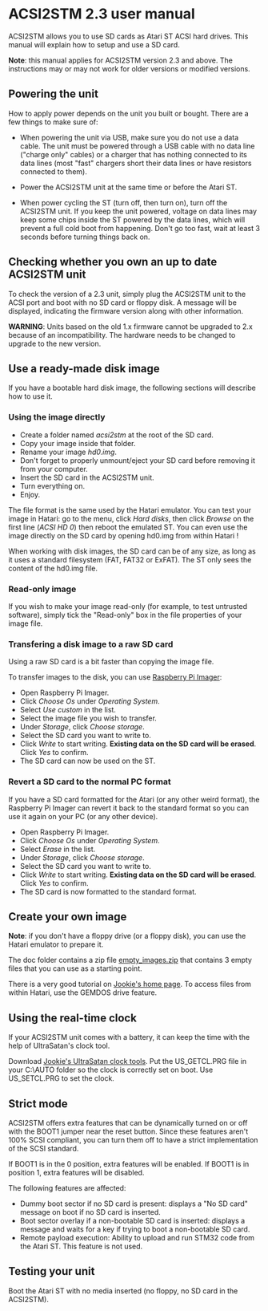 ACSI2STM 2.3 user manual
========================

ACSI2STM allows you to use SD cards as Atari ST ACSI hard drives. This manual will explain how to setup and use a SD card.

**Note**: this manual applies for ACSI2STM version 2.3 and above. The instructions may or may not work for older versions or
modified versions.


Powering the unit
-----------------

How to apply power depends on the unit you built or bought. There are a few things to make sure of:

 * When powering the unit via USB, make sure you do not use a data cable. The unit must be powered through a USB cable with no
   data line ("charge only" cables) or a charger that has nothing connected to its data lines (most "fast" chargers short their
   data lines or have resistors connected to them).

 * Power the ACSI2STM unit at the same time or before the Atari ST.

 * When power cycling the ST (turn off, then turn on), turn off the ACSI2STM unit. If you keep the unit powered, voltage on data
   lines may keep some chips inside the ST powered by the data lines, which will prevent a full cold boot from happening.
   Don't go too fast, wait at least 3 seconds before turning things back on.


Checking whether you own an up to date ACSI2STM unit
----------------------------------------------------

To check the version of a 2.3 unit, simply plug the ACSI2STM unit to the ACSI port and boot with no SD card or floppy disk. A
message will be displayed, indicating the firmware version along with other information.

**WARNING**: Units based on the old 1.x firmware cannot be upgraded to 2.x because of an incompatibility. The hardware needs to be
changed to upgrade to the new version.


Use a ready-made disk image
---------------------------

If you have a bootable hard disk image, the following sections will describe how to use it.

### Using the image directly

 * Create a folder named *acsi2stm* at the root of the SD card.
 * Copy your image inside that folder.
 * Rename your image *hd0.img*.
 * Don't forget to properly unmount/eject your SD card before removing it from your computer.
 * Insert the SD card in the ACSI2STM unit.
 * Turn everything on.
 * Enjoy.

The file format is the same used by the Hatari emulator. You can test your image in Hatari: go to the menu, click *Hard disks*,
then click *Browse* on the first line (*ACSI HD 0*) then reboot the emulated ST. You can even use the image directly on the SD card
by opening hd0.img from within Hatari !

When working with disk images, the SD card can be of any size, as long as it uses a standard filesystem (FAT, FAT32 or ExFAT). The
ST only sees the content of the hd0.img file.


### Read-only image

If you wish to make your image read-only (for example, to test untrusted software), simply tick the "Read-only" box in the file
properties of your image file.


### Transfering a disk image to a raw SD card

Using a raw SD card is a bit faster than copying the image file.

To transfer images to the disk, you can use [Raspberry Pi Imager](https://www.raspberrypi.com/software/):

 * Open Raspberry Pi Imager.
 * Click *Choose Os* under *Operating System*.
 * Select *Use custom* in the list.
 * Select the image file you wish to transfer.
 * Under *Storage*, click *Choose storage*.
 * Select the SD card you want to write to.
 * Click *Write* to start writing. **Existing data on the SD card will be erased**. Click *Yes* to confirm.
 * The SD card can now be used on the ST.


### Revert a SD card to the normal PC format

If you have a SD card formatted for the Atari (or any other weird format), the Raspberry Pi Imager can revert it back to the
standard format so you can use it again on your PC (or any other device).

 * Open Raspberry Pi Imager.
 * Click *Choose Os* under *Operating System*.
 * Select *Erase* in the list.
 * Under *Storage*, click *Choose storage*.
 * Select the SD card you want to write to.
 * Click *Write* to start writing. **Existing data on the SD card will be erased**. Click *Yes* to confirm.
 * The SD card is now formatted to the standard format.


Create your own image
---------------------

**Note**: if you don't have a floppy drive (or a floppy disk), you can use the Hatari emulator to prepare it.

The doc folder contains a zip file [empty_images.zip](empty_images.zip) that contains 3 empty files that you can use as a starting
point.

There is a very good tutorial on [Jookie's home page](http://joo.kie.sk/?page_id=306). To access files from within Hatari, use the
GEMDOS drive feature.


Using the real-time clock
-------------------------

If your ACSI2STM unit comes with a battery, it can keep the time with the help of UltraSatan's clock tool.

Download [Jookie's UltraSatan clock tools](http://joo.kie.sk/wp-content/uploads/2013/05/clock.zip). Put the US_GETCL.PRG file in
your C:\AUTO folder so the clock is correctly set on boot. Use US_SETCL.PRG to set the clock.


Strict mode
-----------

ACSI2STM offers extra features that can be dynamically turned on or off with the BOOT1 jumper near the reset button. Since these
features aren't 100% SCSI compliant, you can turn them off to have a strict implementation of the SCSI standard.

If BOOT1 is in the 0 position, extra features will be enabled. If BOOT1 is in position 1, extra features will be disabled.

The following features are affected:

 * Dummy boot sector if no SD card is present: displays a "No SD card" message on boot if no SD card is inserted.
 * Boot sector overlay if a non-bootable SD card is inserted: displays a message and waits for a key if trying to boot a
   non-bootable SD card.
 * Remote payload execution: Ability to upload and run STM32 code from the Atari ST. This feature is not used.


Testing your unit
-----------------

Boot the Atari ST with no media inserted (no floppy, no SD card in the ACSI2STM).
